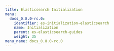 ```yaml
---
title: Elasticsearch Initialization
menu:
  docs_0.8.0-rc.0:
    identifier: es-initialization-elasticsearch
    name: Initialization
    parent: es-elasticsearch-guides
    weight: 35
menu_name: docs_0.8.0-rc.0
---
```

